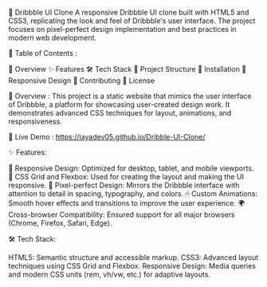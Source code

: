 🎨 Dribbble UI Clone
A responsive Dribbble UI clone built with HTML5 and CSS3, replicating the look and feel of Dribbble's user interface. The project focuses on pixel-perfect design implementation and best practices in modern web development.

📑 Table of Contents :

📖 Overview
✨ Features
🛠 Tech Stack
📂 Project Structure
🚀 Installation
📱 Responsive Design
🤝 Contributing
📝 License

📖 Overview :
This project is a static website that mimics the user interface of Dribbble, a platform for showcasing user-created design work. It demonstrates advanced CSS techniques for layout, animations, and responsiveness.

🎉 Live Demo :
https://jayadev05.github.io/Dribble-UI-Clone/

✨ Features:

📱 Responsive Design: Optimized for desktop, tablet, and mobile viewports.
📐 CSS Grid and Flexbox: Used for creating the layout and making the UI responsive.
🎨 Pixel-perfect Design: Mirrors the Dribbble interface with attention to detail in spacing, typography, and colors.
🖱 Custom Animations: Smooth hover effects and transitions to improve the user experience.
🌍 Cross-browser Compatibility: Ensured support for all major browsers (Chrome, Firefox, Safari, Edge).

🛠 Tech Stack:

HTML5: Semantic structure and accessible markup.
CSS3: Advanced layout techniques using CSS Grid and Flexbox.
Responsive Design: Media queries and modern CSS units (rem, vh/vw, etc.) for adaptive layouts.
